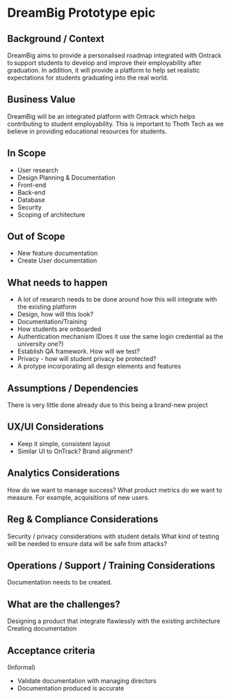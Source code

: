 # DreamBig Prototype epic

## Background / Context 

DreamBig aims to provide a personalised roadmap integrated with Ontrack to support students to
develop and improve their employability after graduation. In addition, it will provide a platform to
help set realistic expectations for students graduating into the real world.

## Business Value 

DreamBig will be an integrated platform with Ontrack which helps contributing to student
employability. This is important to Thoth Tech as we believe in providing educational resources for
students.

## In Scope 

- User research
- Design Planning & Documentation
- Front-end
- Back-end
- Database
- Security
- Scoping of architecture

## Out of Scope 

- New feature documentation
- Create User documentation

## What needs to happen 

- A lot of research needs to be done around how this will integrate with the existing platform
- Design, how will this look?
- Documentation/Training
- How students are onboarded
- Authentication mechanism (Does it use the same login credential as the university one?)
- Establish QA framework. How will we test?
- Privacy - how will student privacy be protected?
- A protype incorporating all design elements and features

## Assumptions / Dependencies 

There is very little done already due to this being a brand-new project

## UX/UI Considerations 

- Keep it simple, consistent layout
- Similar UI to OnTrack? Brand alignment?

## Analytics Considerations 

How do we want to manage success? What product metrics do we want to measure. For example,
acquisitions of new users.

## Reg & Compliance Considerations 

Security / privacy considerations with student details What kind of testing will be needed to ensure
data will be safe from attacks?

## Operations / Support / Training Considerations 

Documentation needs to be created.

## What are the challenges? 

Designing a product that integrate flawlessly with the existing architecture Creating documentation

## Acceptance criteria 

(Informal)

- Validate documentation with managing directors
- Documentation produced is accurate
